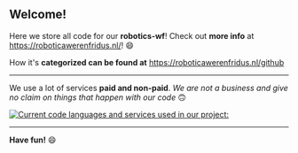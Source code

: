 ## Welcome!

Here we store all code for our **robotics-wf**! Check out **more info** at https://roboticawerenfridus.nl/! 😄

How it's **categorized can be found at** https://roboticawerenfridus.nl/github

---

We use a lot of services **paid and non-paid**. *We are not a business and give no claim on things that happen with our code* 🙃

[![Current code languages and services used in our project:](https://roboticawerenfridus.nl/logos.svg)](https://roboticawerenfridus.nl)

---

**Have fun!** 😄
